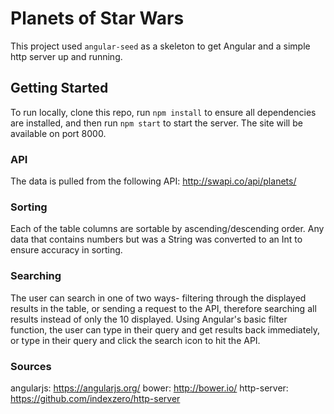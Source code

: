 # Planets of Star Wars

This project used `angular-seed` as a skeleton to get Angular and a simple http server up and running.

## Getting Started

To run locally, clone this repo, run `npm install` to ensure all dependencies are installed, and then run `npm start` to start the server. The site will be available on port 8000.

### API

The data is pulled from the following API:  http://swapi.co/api/planets/ 

### Sorting 

Each of the table columns are sortable by ascending/descending order. Any data that contains numbers but was a String was converted to an Int to ensure accuracy in sorting.

### Searching

The user can search in one of two ways- filtering through the displayed results in the table, or sending a request to the API, therefore searching all results instead of only the 10 displayed. Using Angular's basic filter function, the user can type in their query and get results back immediately, or type in their query and click the search icon to hit the API.

### Sources

angularjs: https://angularjs.org/
bower: http://bower.io/
http-server: https://github.com/indexzero/http-server
